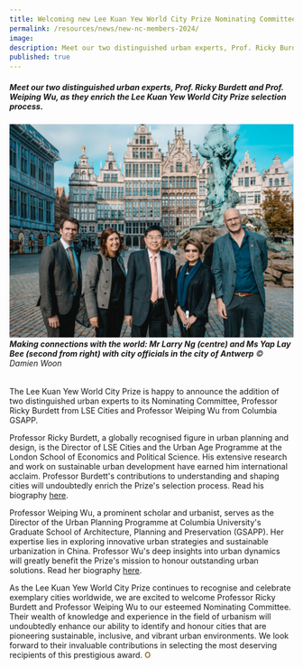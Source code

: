 ```yaml
---
title: Welcoming new Lee Kuan Yew World City Prize Nominating Committee members
permalink: /resources/news/new-nc-members-2024/
image: 
description: Meet our two distinguished urban experts, Prof. Ricky Burdett and Prof. Weiping Wu, as they enrich the Lee Kuan Yew World City Prize selection process.
published: true 
---
```


##### Meet our two distinguished urban experts, Prof. Ricky Burdett and Prof. Weiping Wu, as they enrich the Lee Kuan Yew World City Prize selection process.

###### ![Larry Ng steps down as Prize Secretary](/images/features/2023/larry-ng.jpg/)**Making connections with the world: Mr Larry Ng (centre) and Ms Yap Lay Bee (second from right) with city officials in the city of Antwerp** © Damien Woon

The Lee Kuan Yew World City Prize is happy to announce the addition of two distinguished urban experts to its Nominating Committee, Professor Ricky Burdett from LSE Cities and Professor Weiping Wu from Columbia GSAPP.

Professor Ricky Burdett, a globally recognised figure in urban planning and design, is the Director of LSE Cities and the Urban Age Programme at the London School of Economics and Political Science. His extensive research and work on sustainable urban development have earned him international acclaim. Professor Burdett's contributions to understanding and shaping cities will undoubtedly enrich the Prize's selection process. Read his biography [here](/ricky-burdett/).

Professor Weiping Wu, a prominent scholar and urbanist, serves as the Director of the Urban Planning Programme at Columbia University's Graduate School of Architecture, Planning and Preservation (GSAPP). Her expertise lies in exploring innovative urban strategies and sustainable urbanization in China. Professor Wu's deep insights into urban dynamics will greatly benefit the Prize's mission to honour outstanding urban solutions. Read her biography [here](/weiping-wu/).

As the Lee Kuan Yew World City Prize continues to recognise and celebrate exemplary cities worldwide, we are excited to welcome Professor Ricky Burdett and Professor Weiping Wu to our esteemed Nominating Committee. Their wealth of knowledge and experience in the field of urbanism will undoubtedly enhance our ability to identify and honour cities that are pioneering sustainable, inclusive, and vibrant urban environments. We look forward to their invaluable contributions in selecting the most deserving recipients of this prestigious award. <b><font color="#967942">O</font></b>
